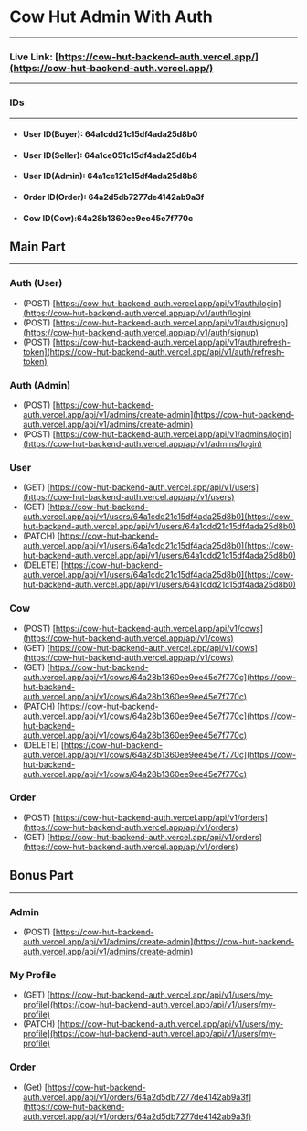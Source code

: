 # Cow Hut Admin With Auth
***

### Live Link: [https://cow-hut-backend-auth.vercel.app/](https://cow-hut-backend-auth.vercel.app/)

***

### IDs
***

* #### User ID(Buyer): 64a1cdd21c15df4ada25d8b0
* #### User ID(Seller): 64a1ce051c15df4ada25d8b4
* #### User ID(Admin): 64a1ce121c15df4ada25d8b8
* #### Order ID(Order): 64a2d5db7277de4142ab9a3f
* #### Cow ID(Cow):64a28b1360ee9ee45e7f770c

## Main Part
***

### Auth (User)

* (POST) [https://cow-hut-backend-auth.vercel.app/api/v1/auth/login](https://cow-hut-backend-auth.vercel.app/api/v1/auth/login)
* (POST) [https://cow-hut-backend-auth.vercel.app/api/v1/auth/signup](https://cow-hut-backend-auth.vercel.app/api/v1/auth/signup)
* (POST) [https://cow-hut-backend-auth.vercel.app/api/v1/auth/refresh-token](https://cow-hut-backend-auth.vercel.app/api/v1/auth/refresh-token)


### Auth (Admin)

* (POST) [https://cow-hut-backend-auth.vercel.app/api/v1/admins/create-admin](https://cow-hut-backend-auth.vercel.app/api/v1/admins/create-admin)
* (POST) [https://cow-hut-backend-auth.vercel.app/api/v1/admins/login](https://cow-hut-backend-auth.vercel.app/api/v1/admins/login)


### User

* (GET) [https://cow-hut-backend-auth.vercel.app/api/v1/users](https://cow-hut-backend-auth.vercel.app/api/v1/users)
* (GET) [https://cow-hut-backend-auth.vercel.app/api/v1/users/64a1cdd21c15df4ada25d8b0](https://cow-hut-backend-auth.vercel.app/api/v1/users/64a1cdd21c15df4ada25d8b0)
* (PATCH) [https://cow-hut-backend-auth.vercel.app/api/v1/users/64a1cdd21c15df4ada25d8b0](https://cow-hut-backend-auth.vercel.app/api/v1/users/64a1cdd21c15df4ada25d8b0)
* (DELETE) [https://cow-hut-backend-auth.vercel.app/api/v1/users/64a1cdd21c15df4ada25d8b0](https://cow-hut-backend-auth.vercel.app/api/v1/users/64a1cdd21c15df4ada25d8b0)



### Cow

* (POST) [https://cow-hut-backend-auth.vercel.app/api/v1/cows](https://cow-hut-backend-auth.vercel.app/api/v1/cows)
* (GET) [https://cow-hut-backend-auth.vercel.app/api/v1/cows](https://cow-hut-backend-auth.vercel.app/api/v1/cows)
* (GET) [https://cow-hut-backend-auth.vercel.app/api/v1/cows/64a28b1360ee9ee45e7f770c](https://cow-hut-backend-auth.vercel.app/api/v1/cows/64a28b1360ee9ee45e7f770c)
* (PATCH) [https://cow-hut-backend-auth.vercel.app/api/v1/cows/64a28b1360ee9ee45e7f770c](https://cow-hut-backend-auth.vercel.app/api/v1/cows/64a28b1360ee9ee45e7f770c)
* (DELETE) [https://cow-hut-backend-auth.vercel.app/api/v1/cows/64a28b1360ee9ee45e7f770c](https://cow-hut-backend-auth.vercel.app/api/v1/cows/64a28b1360ee9ee45e7f770c)



### Order 

* (POST) [https://cow-hut-backend-auth.vercel.app/api/v1/orders](https://cow-hut-backend-auth.vercel.app/api/v1/orders)
* (GET) [https://cow-hut-backend-auth.vercel.app/api/v1/orders](https://cow-hut-backend-auth.vercel.app/api/v1/orders)


## Bonus Part
***

### Admin

* (POST) [https://cow-hut-backend-auth.vercel.app/api/v1/admins/create-admin](https://cow-hut-backend-auth.vercel.app/api/v1/admins/create-admin)


### My Profile

* (GET) [https://cow-hut-backend-auth.vercel.app/api/v1/users/my-profile](https://cow-hut-backend-auth.vercel.app/api/v1/users/my-profile)
* (PATCH) [https://cow-hut-backend-auth.vercel.app/api/v1/users/my-profile](https://cow-hut-backend-auth.vercel.app/api/v1/users/my-profile)


### Order 

* (Get) [https://cow-hut-backend-auth.vercel.app/api/v1/orders/64a2d5db7277de4142ab9a3f](https://cow-hut-backend-auth.vercel.app/api/v1/orders/64a2d5db7277de4142ab9a3f)